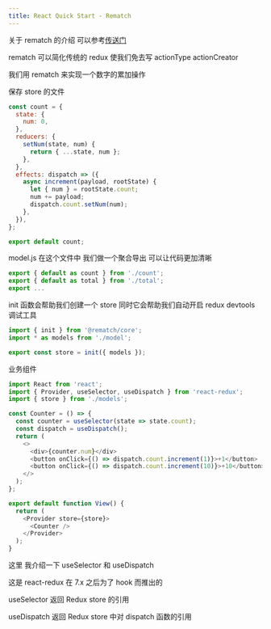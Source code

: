 ```yaml
---
title: React Quick Start - Rematch
---
```


关于 rematch 的介绍 可以参考[传送门](https://rematch.gitbook.io/handbook/mu-de)

rematch 可以简化传统的 redux 使我们免去写 actionType actionCreator

我们用 rematch 来实现一个数字的累加操作

保存 store 的文件

```javascript
const count = {
  state: {
    num: 0,
  },
  reducers: {
    setNum(state, num) {
      return { ...state, num };
    },
  },
  effects: dispatch => ({
    async increment(payload, rootState) {
      let { num } = rootState.count;
      num += payload;
      dispatch.count.setNum(num);
    },
  }),
};

export default count;
```

model.js 在这个文件中 我们做一个聚合导出 可以让代码更加清晰

```javascript
export { default as count } from './count';
export { default as total } from './total';
export ...
```

init 函数会帮助我们创建一个 store 同时它会帮助我们自动开启 redux devtools 调试工具

```javascript
import { init } from '@rematch/core';
import * as models from './model';

export const store = init({ models });
```

业务组件

```javascript
import React from 'react';
import { Provider, useSelector, useDispatch } from 'react-redux';
import { store } from './models';

const Counter = () => {
  const counter = useSelector(state => state.count);
  const dispatch = useDispatch();
  return (
    <>
      <div>{counter.num}</div>
      <button onClick={() => dispatch.count.increment(1)}>+1</button>
      <button onClick={() => dispatch.count.increment(10)}>+10</button>
    </>
  );
};

export default function View() {
  return (
    <Provider store={store}>
      <Counter />
    </Provider>
  );
}
```

这里 我介绍一下 useSelector 和 useDispatch

这是 react-redux 在 7.x 之后为了 hook 而推出的

useSelector 返回 Redux store 的引用

useDispatch 返回 Redux store 中对 dispatch 函数的引用
